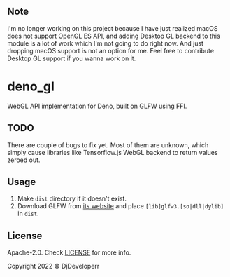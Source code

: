 ## Note

I'm no longer working on this project because I have just realized macOS does
not support OpenGL ES API, and adding Desktop GL backend to this module is a lot
of work which I'm not going to do right now. And just dropping macOS support is
not an option for me. Feel free to contribute Desktop GL support if you wanna
work on it.

# deno_gl

WebGL API implementation for Deno, built on GLFW using FFI.

## TODO

There are couple of bugs to fix yet. Most of them are unknown, which simply
cause libraries like Tensorflow.js WebGL backend to return values zeroed out.

## Usage

1. Make `dist` directory if it doesn't exist.
2. Download GLFW from [its website](https://www.glfw.org/) and place
   `[lib]glfw3.[so|dll|dylib]` in `dist`.

## License

Apache-2.0. Check [LICENSE](LICENSE) for more info.

Copyright 2022 © DjDeveloperr
